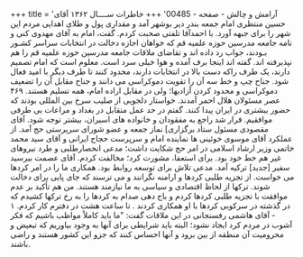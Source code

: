 +++
title = 'آرامش و چالش - صفحه - 00485'
+++
خاطرات ســــال ۱۳۶۲ آقای حسین منتظری امام جمعه بندر دیر بوشهر آمد و مقداری پول و طلای اهدایی مردم این شهر را برای جبهه آورد. با احمدآقا تلفتی صحبت کردم. گفت، امام به آقای مهدوی کنی و نامه جامعه مدرسین حوزه علمیه قم که خواهان اجازه دخالت در انتخابات سراسر کشـور بـودند، جواب رد داده اند و تقاضای ملاقات جامعه مدرسین حوزه علمیه قم را هم نپذیرفته اند. گفته اند اینجا برف آمده و هوا خیلی سرد است. معلوم است که امام تصمیم دارند، یک طرف راکه دست بالا در انتخابات دارند، محدود کنند تا طرف دیگر با امید فعال شود. جناح چپ و خط سه آن را تقویت دموکراسی می دانند و جناح مقابل آن را تضعیف دموکراسی و محدود کردن آزادیها؛ ولی در مقابل اراده امام، همه تسلیم هستند. ۴۶۹ عصر مسئولان هلال احمر آمدند. خواستار دلجویی از صلیب سرخ بین المللی بودند که حضور بیشتری در ایران پیدا کنند. گفتم در حد عمل متقابل در بغداد و مراعات بی طرفی موافقیم. قرار شد راجع به مفقودان و خانواده های اسیران، بیشتر توجه شود. آقای مقصودی مسئول ستاد برگزاری] نماز جمعه و عضو شورای سرپرستی حج آمد. از عملکرد آقای موسوی خوئینی ها نماینده امام و سرپرست حجاج ایرانی و آقای سید محمد خاتمی وزیر ارشاد اسلامی در امر حج شکایت داشت؛ مدعی انحصارطلبی و طرد نیروهای غیر هم خط خود بود. برای استعفا، مشورت کرد؛ مخالفت کردم. آقای عصمت بیرسید سفیر [جدید] ترکیه آمد. مدعی تلاش برای توسعه روابط بود. همکاری ما را در امر کردها می خواست. از تجزیه طلبی کردها و ارامنه نگرانند و می ترسند که جای پایی برای دخالت شوند. ترکها از لحاظ اقتصادی و سیاسی به ما نیازمند هستند. من هم تأکید بر عدم موافقت با تجزیه طلبی کردها کردم و باج دهی صدام به کردها را به رخ ترکها کشیدم که در گذشته در سرکوبی کردها با او همکاری کردند . تا ساعت هشت در دفترم کار کردم. ۱ - آقای هاشمی رفسنجانی در این ملاقات گفت: "ما باید کاملاً مواظب باشیم که فکر آشوب در مردم کرد ایجاد نشود؛ البته باید شرایطی برای آنها به وجود بیاوریم که تبعیض و محرومیت آن منطقه از بین برود و آنها احساس کنند که جزو این کشور هستند و راضی باشند.